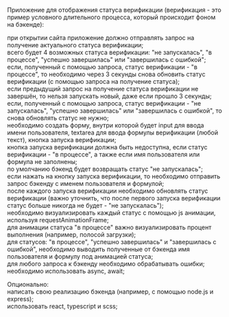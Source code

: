 <p>Приложение для отображения статуса верификации (верификация - это пример условного длительного процесса, который происходит фоном на бэкенде):</p>

<p>при открытии сайта приложение должно отправлять запрос на получение актуального статуса верификации;<br>
всего будет 4 возможных статуса верификации: "не запускалась", "в процессе", "успешно завершилась" или "завершилась с ошибкой";<br>
если, полученный с помощью запроса, статус верификации - "в процессе", то необходимо через 3 секунды снова обновить статус верификации (с помощью запроса на получение статуса);<br>
если предыдущий запрос на получение статуса верификации не завершён, то нельзя запускать новый, даже если прошло 3 секунды;<br>
если, полученный с помощью запроса, статус верификации - "не запускалась", "успешно завершилась" или "завершилась с ошибкой", то снова обновлять статус не нужно;<br>
необходимо создать форму, внутри которой будет input для ввода имени пользователя, textarea для ввода формулы верификации (любой текст), кнопка запуска верификации;<br>
кнопка запуска верификации должна быть недоступна, если статус верификации - "в процессе", а также если имя пользователя или формула не заполнены;<br>
по умолчанию бэкенд будет возвращать статус "не запускалась";<br>
если нажать на кнопку запуска верификации, то необходимо отправить запрос бэкенду с именем пользователя и формулой;<br>
после каждого запуска верификации необходимо обновлять статус верификации (важно уточнить, что после первого запуска верификации статус больше никогда не будет - "не запускалась");<br>
необходимо визуализировать каждый статус с помощью js анимации, используя requestAnimationFrame;<br>
для анимации статуса "в процессе" важно визуализировать процент выполнения (например, полосой загрузки);<br>
для статусов: "в процессе", "успешно завершилась" и "завершилась с ошибкой", необходимо выводить полученные от бэкенда имя пользователя и формулу под анимацией статуса;<br>
для любого запроса к бэкенду необходимо обрабатывать ошибки;<br>
необходимо использовать async, await;</p>

<p>Опционально:<br>
написать свою реализацию бэкенда (например, с помощью node.js и express);<br>
использовать react, typescript и scss;</p>
